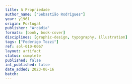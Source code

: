 ```yaml
---
title: A Propriedade
author_name: ["Sebastião Rodrigues"]
year: y1961
origin: Portugal
publisher: "Arcádia"
formats: [book, book-cover]
disciplines: [graphic-design, typography, illustration]
tags: ["Federigo Tozzi"]
ref: sol-010-0067
layout: artifact
status: complete
published: false
int_published: false
date_added: 2023-06-16
batch:
---
```

